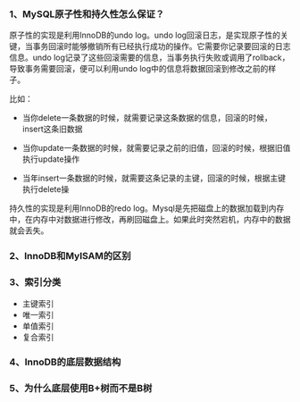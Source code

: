 ### 1、MySQL原子性和持久性怎么保证？

原子性的实现是利用InnoDB的undo log。undo log回滚日志，是实现原子性的关键，当事务回滚时能够撤销所有已经执行成功的操作。它需要你记录要回滚的日志信息。undo log记录了这些回滚需要的信息，当事务执行失败或调用了rollback，导致事务需要回滚，便可以利用undo log中的信息将数据回滚到修改之前的样子。

比如：

- 当你delete一条数据的时候，就需要记录这条数据的信息，回滚的时候，insert这条旧数据

- 当你update一条数据的时候，就需要记录之前的旧值，回滚的时候，根据旧值执行update操作
- 当年insert一条数据的时候，就需要这条记录的主键，回滚的时候，根据主键执行delete操

持久性的实现是利用InnoDB的redo log。Mysql是先把磁盘上的数据加载到内存中，在内存中对数据进行修改，再刷回磁盘上。如果此时突然宕机，内存中的数据就会丢失。

### 2、InnoDB和MyISAM的区别

### 3、索引分类

- 主键索引
- 唯一索引
- 单值索引
- 复合索引

### 4、InnoDB的底层数据结构



### 5、为什么底层使用B+树而不是B树

